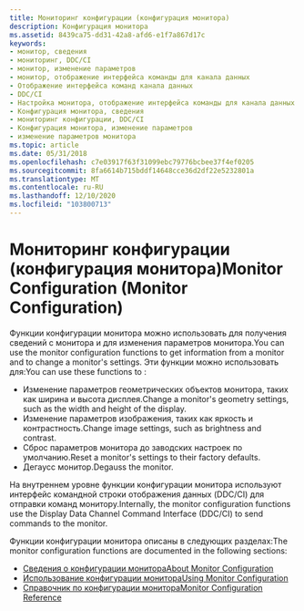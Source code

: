 ```yaml
---
title: Мониторинг конфигурации (конфигурация монитора)
description: Конфигурация монитора
ms.assetid: 8439ca75-dd31-42a8-afd6-e1f7a867d17c
keywords:
- монитор, сведения
- мониторинг, DDC/CI
- монитор, изменение параметров
- монитор, отображение интерфейса команды для канала данных
- Отображение интерфейса команд канала данных
- DDC/CI
- Настройка монитора, отображение интерфейса команды для канала данных
- Конфигурация монитора, сведения
- мониторинг конфигурации, DDC/CI
- Конфигурация монитора, изменение параметров
- изменение параметров монитора
ms.topic: article
ms.date: 05/31/2018
ms.openlocfilehash: c7e03917f63f31099ebc79776bcbee37f4ef0205
ms.sourcegitcommit: 8fa6614b715bddf14648cce36d2df22e5232801a
ms.translationtype: MT
ms.contentlocale: ru-RU
ms.lasthandoff: 12/10/2020
ms.locfileid: "103800713"
---
```

# <a name="monitor-configuration-monitor-configuration"></a><span data-ttu-id="e1c1e-114">Мониторинг конфигурации (конфигурация монитора)</span><span class="sxs-lookup"><span data-stu-id="e1c1e-114">Monitor Configuration (Monitor Configuration)</span></span>

<span data-ttu-id="e1c1e-115">Функции конфигурации монитора можно использовать для получения сведений с монитора и для изменения параметров монитора.</span><span class="sxs-lookup"><span data-stu-id="e1c1e-115">You can use the monitor configuration functions to get information from a monitor and to change a monitor's settings.</span></span> <span data-ttu-id="e1c1e-116">Эти функции можно использовать для:</span><span class="sxs-lookup"><span data-stu-id="e1c1e-116">You can use these functions to :</span></span>

-   <span data-ttu-id="e1c1e-117">Изменение параметров геометрических объектов монитора, таких как ширина и высота дисплея.</span><span class="sxs-lookup"><span data-stu-id="e1c1e-117">Change a monitor's geometry settings, such as the width and height of the display.</span></span>
-   <span data-ttu-id="e1c1e-118">Изменение параметров изображения, таких как яркость и контрастность.</span><span class="sxs-lookup"><span data-stu-id="e1c1e-118">Change image settings, such as brightness and contrast.</span></span>
-   <span data-ttu-id="e1c1e-119">Сброс параметров монитора до заводских настроек по умолчанию.</span><span class="sxs-lookup"><span data-stu-id="e1c1e-119">Reset a monitor's settings to their factory defaults.</span></span>
-   <span data-ttu-id="e1c1e-120">Дегаусс монитор.</span><span class="sxs-lookup"><span data-stu-id="e1c1e-120">Degauss the monitor.</span></span>

<span data-ttu-id="e1c1e-121">На внутреннем уровне функции конфигурации монитора используют интерфейс командной строки отображения данных (DDC/CI) для отправки команд монитору.</span><span class="sxs-lookup"><span data-stu-id="e1c1e-121">Internally, the monitor configuration functions use the Display Data Channel Command Interface (DDC/CI) to send commands to the monitor.</span></span>

<span data-ttu-id="e1c1e-122">Функции конфигурации монитора описаны в следующих разделах:</span><span class="sxs-lookup"><span data-stu-id="e1c1e-122">The monitor configuration functions are documented in the following sections:</span></span>

-   [<span data-ttu-id="e1c1e-123">Сведения о конфигурации монитора</span><span class="sxs-lookup"><span data-stu-id="e1c1e-123">About Monitor Configuration</span></span>](about-monitor-configuration.md)
-   [<span data-ttu-id="e1c1e-124">Использование конфигурации монитора</span><span class="sxs-lookup"><span data-stu-id="e1c1e-124">Using Monitor Configuration</span></span>](using-monitor-configuration.md)
-   [<span data-ttu-id="e1c1e-125">Справочник по конфигурации монитора</span><span class="sxs-lookup"><span data-stu-id="e1c1e-125">Monitor Configuration Reference</span></span>](monitor-configuration-reference.md)

 

 




